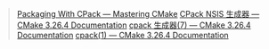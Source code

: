 

> [Packaging With CPack — Mastering CMake](https://cmake.org/cmake/help/book/mastering-cmake/chapter/Packaging%20With%20CPack.html)
> [CPack NSIS 生成器 — CMake 3.26.4 Documentation](https://cmake-doc.readthedocs.io/zh-cn/latest/cpack_gen/nsis.html)
> [cpack 生成器(7) — CMake 3.26.4 Documentation](https://cmake-doc.readthedocs.io/zh-cn/latest/manual/cpack-generators.7.html)
> [cpack(1) — CMake 3.26.4 Documentation](https://cmake-doc.readthedocs.io/zh-cn/latest/manual/cpack.1.html)